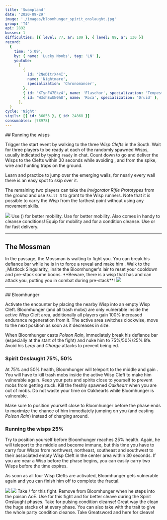 ```yaml
---
title: 'Swampland'
date: '2020-09-29'
image: './images/bloomhunger_spirit_onslaught.jpg'
group: 'T4'
api: 2892
bosses: 1
difficulties: [{ level: 77, ar: 109 }, { level: 89, ar: 130 }]
record:
  {
    time: '5:09',
    by: { name: 'Lucky Noobs', tag: 'LN' },
    youtube:
      [
        {
          id: '2NeDItrX44I',
          name: 'Nightmare',
          specialization: 'Chronomancer',
        },
        { id: 'XTynF47Ekz4', name: 'Flaschor', specialization: 'Tempest' },
        { id: 'W3shEwUN0hU', name: 'Roca', specialization: 'Druid' },
      ],
  }
cycle: 'Night'
sigils: [{ id: 36053 }, { id: 24868 }]
consumables: [78978]
---
```



<Grid>
<GridItem sm="8">
## Running the wisps  
  
Trigger the start event by walking to the three *Wisp Clefts* in the South. Wait for three players to be ready at each of the randomly spawned Wisps, usually indicated by typing `ready` in chat. Count down to go and deliver the Wisps to the Clefts within 30 seconds while avoiding <Control name="Stun"/>, <Condition name="Immobile"/> and <Condition name="crippled"/> from the spike, wire and hunting traps on the ground.

Learn and practice to jump over the emerging walls, for nearly every wall there is an easy spot to skip over it.

The remaining two players can take the _Invigorator Rifle Prototypes_ from the ground and use `Skill 3` to grant <Boon name="Stability"/> to the Wisp runners. Note that it is possible to carry the Wisp from the farthest point without using any movement skills.

<Image src="./images/the_three_wisp_clefts.jpg" caption="The three wisp clefts"/>
</GridItem>

<GridItem sm="4">
<Tabs>
<Tab specialization="renegade">
Use <Skill name="Impossible Odds"/> (<Skill name="Legendary Assassin Stance" disableText/>) for better mobility.
</Tab>
</Tabs>

<Tabs>
<Tab specialization="berserker">
Use <Skill id="14516"/> for better mobility. Also <Skill name="shake it off"/> comes in handy to cleanse conditions!
</Tab>
</Tabs>

<Tabs>
<Tab specialization="Weaver">
Equip <Skill id="5536"/> for mobility and <Skill id="5507"/> for a condition cleanse.
</Tab>
</Tabs>

<Tabs>
<Tab specialization="daredevil">
Use <Skill id="13038"/> or <Skill id="13002"/> for fast delivery.
</Tab>
</Tabs>
</GridItem>

</Grid>

---

## The Mossman

<Grid>
<GridItem sm="8">
In the passage, the Mossman is waiting to fight you. You can break his defiance bar while he is in <Effect name="Stealth"/> to force a reveal and make him <Effect name="Exposed"/>. Walk to the _Mistlock Singularity_ insite the Bloomhunger's lair to reset your cooldown and pre-stack some boons.
<Message>  
**Beware, there is a wisp that has <Effect name="Invulnerability"/> and can attack you, putting you in combat during pre-stack**!
</Message>
</GridItem>

<GridItem sm="4">
<Image src="./images/the_mossman.jpg" caption="The Mossman"/>
</GridItem>
</Grid>

---



<Grid>
<GridItem sm="8">
## Bloomhunger
  
Activate the encounter by placing the nearby Wisp into an empty Wisp Cleft. Bloomhunger (and all trash mobs) are only vulnerable inside the active Wisp Cleft area, additionally all players gain 100% increased endurance regeneration from it. The active area switches clockwise, move to the next position as soon as it decreases in size.

When Bloomhunger casts _Poison Rain_, immediately break his defiance bar (especially at the start of the fight) and nuke him to 75%/50%/25% life. Avoid his _Leap_ and _Charge_ attacks to prevent being <Control name="Knockdown"/>ed.

### Spirit Onslaught <Label>75%, 50%</Label>

At 75% and 50% health, Bloomhunger will teleport to the middle and gain <Effect name="Invulnerability"/>. You will have to kill trash mobs inside the active Wisp Cleft to make him vulnerable again. Keep your pets and spirits close to yourself to prevent mobs from getting stuck. Kill the freshly spawned _Oakheart_ when you are out of mobs. Do not waste your time on Oakhearts while Bloomhunger is vulnerable.

Make sure to position yourself close to Bloomhunger before the phase ends to maximize the chance of him immediately jumping on you (and casting _Poison Rain_) instead of charging around.

### Running the wisps <Label>25%</Label>

Try to position yourself before Bloomhunger reaches 25% health. Again, he will teleport to the middle and become immune, but this time you have to carry four Wisps from northwest, northeast, southeast and southwest to their associated empty Wisp Cleft in the center area within 30 seconds. If you are near a Wisp before the phase begins, you can easily carry two Wisps before the time expires.

As soon as all four Wisp Clefts are activated, Bloomhunger gets vulnerable again and you can finish him off to complete the fractal.

<Image src="./images/bloomhunger_spirit_onslaught.jpg" caption="Bloomhunger during Spirit Onslaught"/>
</GridItem>

<GridItem sm="4">
<Image src="./images/bloomhunger.jpg" caption="Bloomhunger"/>
<Tabs>
<Tab specialization="renegade">
Take <Skill name="Legendary Demon Stance"/> / <Skill name="Legendary Renegade Stance"/> for this fight. Remove <Boon name="Protection"/> from Bloomhunger when he steps into the poison AoE.
</Tab>
</Tabs>
 
<Tabs> 
<Tab specialization="Tempest">
Use <Specialization name="Tempest"/> for this fight and <Skill id="22572"/> for better cleave during the Spirit Onslaught phases.
</Tab>
</Tabs>

<Tabs>
<Tab specialization="Soulbeast">
Take <Skill id="12489"/> for pulsing condition cleanse! Great way the clean the huge stacks of <Condition name="Poisoned"/> at every phase. You can also take <Skill name="Bear stance"/> with the trait <Trait name="Leader of the Pack"/> to give the whole party condition cleanse.
</Tab>
</Tabs>

<Tabs>
<Tab specialization="Berserker">
Take Greatsword and <Skill name="Blood Reckoning"/> here for cleave!
</Tab>
</Tabs>
</GridItem>
</Grid>


